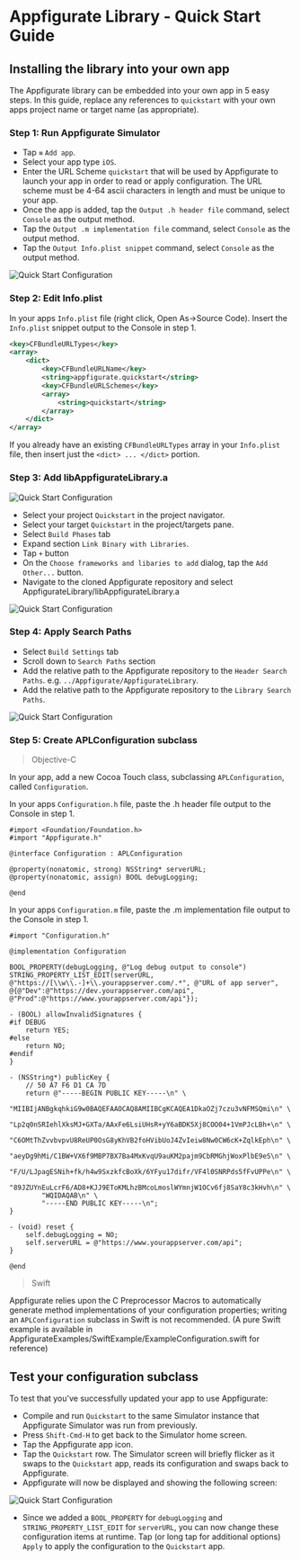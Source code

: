 # Appfigurate Library - Quick Start Guide

## Installing the library into your own app

The Appfigurate library can be embedded into your own app in 5 easy steps. In this guide, replace any references to `quickstart` with your own apps project name or target name (as appropriate).

### Step 1: Run Appfigurate Simulator

* Tap `≡` `Add app`.
* Select your app type `iOS`.
* Enter the URL Scheme `quickstart` that will be used by Appfigurate to launch your app in order to read or apply configuration. The URL scheme must be 4-64 ascii characters in length and must be unique to your app.
* Once the app is added, tap the `Output .h header file` command, select `Console` as the output method.
* Tap the `Output .m implementation file` command, select `Console` as the output method.
* Tap the `Output Info.plist snippet` command, select `Console` as the output method.

![Quick Start Configuration](./Images/QuickStartEdit.png)

### Step 2: Edit Info.plist

In your apps `Info.plist` file (right click, Open As->Source Code). Insert the `Info.plist` snippet output to the Console in step 1.

```xml
<key>CFBundleURLTypes</key>
<array>
	<dict>
		<key>CFBundleURLName</key>
		<string>appfigurate.quickstart</string>
		<key>CFBundleURLSchemes</key>
		<array>
			<string>quickstart</string>
		</array>
	</dict>
</array>
```
If you already have an existing `CFBundleURLTypes` array in your `Info.plist` file, then insert just the `<dict> ... </dict>` portion.

### Step 3: Add libAppfigurateLibrary.a

![Quick Start Configuration](./Images/QuickStartLinkLibrary.png)

* Select your project `Quickstart` in the project navigator.
* Select your target `Quickstart` in the project/targets pane.
* Select `Build Phases` tab
* Expand section `Link Binary with Libraries`.
* Tap `+` button
* On the `Choose frameworks and libaries to add` dialog, tap the `Add Other...` button.
* Navigate to the cloned Appfigurate repository and select AppfigurateLibrary/libAppfigurateLibrary.a

![Quick Start Configuration](./Images/QuickStartLinkedLibrary.png)

### Step 4: Apply Search Paths

* Select `Build Settings` tab
* Scroll down to `Search Paths` section
* Add the relative path to the Appfigurate repository to the `Header Search Paths`. e.g. `../Appfigurate/AppfigurateLibrary`.
* Add the relative path to the Appfigurate repository to the `Library Search Paths`.

![Quick Start Configuration](./Images/QuickStartSearchPath.png)

### Step 5: Create APLConfiguration subclass

> Objective-C

In your app, add a new Cocoa Touch class, subclassing `APLConfiguration`, called `Configuration`.

In your apps `Configuration.h` file, paste the .h header file output to the Console in step 1.

```objc
#import <Foundation/Foundation.h>
#import "Appfigurate.h"

@interface Configuration : APLConfiguration

@property(nonatomic, strong) NSString* serverURL;
@property(nonatomic, assign) BOOL debugLogging;

@end
```

In your apps `Configuration.m` file, paste the .m implementation file output to the Console in step 1.

```objc
#import "Configuration.h"

@implementation Configuration

BOOL_PROPERTY(debugLogging, @"Log debug output to console")
STRING_PROPERTY_LIST_EDIT(serverURL, @"https://[\\w\\.-]+\\.yourappserver.com/.*", @"URL of app server", @{@"Dev":@"https://dev.yourappserver.com/api", @"Prod":@"https://www.yourappserver.com/api"});

- (BOOL) allowInvalidSignatures {
#if DEBUG
	return YES;
#else
	return NO;
#endif
}

- (NSString*) publicKey {
	// 50 A7 F6 D1 CA 7D
	return @"-----BEGIN PUBLIC KEY-----\n" \
		"MIIBIjANBgkqhkiG9w0BAQEFAAOCAQ8AMIIBCgKCAQEA1DkaOZj7czu3vNFMSQmi\n" \
		"Lp2q0nSRIehlXksMJ+GXTa/AAxFe6LsiUHsR+yY6aBDK5Xj8COO04+1VmPJcLBh+\n" \
		"C6OMtThZvvbvpvU8ReUP0OsG8yKhVB2foHVibUoJ4ZvIeiw8Nw0CW6cK+ZqlkEph\n" \
		"aeyDg9hMi/C1BW+VX6f9MBP7BX7Ba4MxKvqU9auKM2pajm9CbRMGhjWoxPlbE9eS\n" \
		"F/U/LJpagESNih+fk/h4w9SxzkfcBoXk/6YFyu17difr/VF4l0SNRPds5fFvUPPe\n" \
		"89JZUYnEuLcrF6/AD8+KJJ9EToKMLhzBMcoLmoslWYmnjW1OCv6fj8SaY8c3kHvh\n" \
		"WQIDAQAB\n" \
		"-----END PUBLIC KEY-----\n";
}

- (void) reset {
	self.debugLogging = NO;
	self.serverURL = @"https://www.yourappserver.com/api";
}

@end
```

> Swift

Appfigurate relies upon the C Preprocessor Macros to automatically generate method implementations of your configuration properties; writing an `APLConfiguration` subclass in Swift is not recommended. (A pure Swift example is available in  AppfigurateExamples/SwiftExample/ExampleConfiguration.swift for reference)

## Test your configuration subclass

To test that you've successfully updated your app to use Appfigurate:

* Compile and run `Quickstart` to the same Simulator instance that Appfigurate Simulator was run from previously.
* Press `Shift-Cmd-H` to get back to the Simulator home screen.
* Tap the Appfigurate app icon.
* Tap the `Quickstart` row. The Simulator screen will briefly flicker as it swaps to the `Quickstart` app, reads its configuration and swaps back to Appfigurate.
* Appfigurate will now be displayed and showing the following screen:
 
![Quick Start Configuration](./Images/QuickStartConfiguration.png)

* Since we added a `BOOL_PROPERTY` for `debugLogging` and `STRING_PROPERTY_LIST_EDIT` for `serverURL`, you can now change these configuration items at runtime. Tap (or long tap for additional options) `Apply` to apply the configuration to the `Quickstart` app.